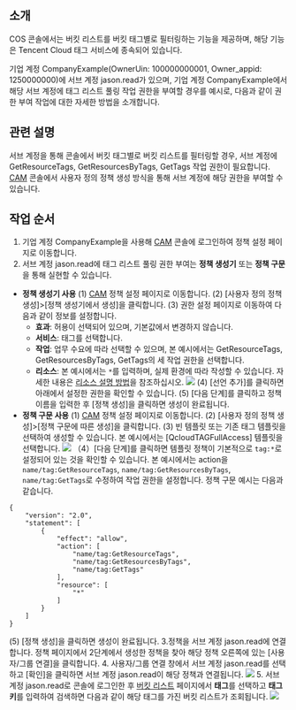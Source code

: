 ## 소개

COS 콘솔에서는 버킷 리스트를 버킷 태그별로 필터링하는 기능을 제공하며, 해당 기능은 Tencent Cloud 태그 서비스에 종속되어 있습니다.

기업 계정 CompanyExample(OwnerUin: 100000000001, Owner_appid: 1250000000)에 서브 계정 jason.read가 있으며, 기업 계정 CompanyExample에서 해당 서브 계정에 태그 리스트 풀링 작업 권한을 부여할 경우를 예시로, 다음과 같이 권한 부여 작업에 대한 자세한 방법을 소개합니다.



## 관련 설명
서브 계정을 통해 콘솔에서 버킷 태그별로 버킷 리스트를 필터링할 경우, 서브 계정에 GetResourceTags, GetResourcesByTags, GetTags 작업 권한이 필요합니다. [CAM](https://console.cloud.tencent.com/cam/policy) 콘솔에서 사용자 정의 정책 생성 방식을 통해 서브 계정에 해당 권한을 부여할 수 있습니다.



## 작업 순서

1. 기업 계정 CompanyExample을 사용해 [CAM](https://console.cloud.tencent.com/cam/policy) 콘솔에 로그인하여 정책 설정 페이지로 이동합니다.
2. 서브 계정 jason.read에 태그 리스트 풀링 권한 부여는 **정책 생성기** 또는 **정책 구문**을 통해 실현할 수 있습니다.
 - **정책 생성기 사용**
(1) [CAM](https://console.cloud.tencent.com/cam/policy) 정책 설정 페이지로 이동합니다.
(2) [사용자 정의 정책 생성]>[정책 생성기에서 생성]을 클릭합니다.
(3) 권한 설정 페이지로 이동하여 다음과 같이 정보를 설정합니다.
    - **효과**: 허용이 선택되어 있으며, 기본값에서 변경하지 않습니다.
    - **서비스**: 태그를 선택합니다.
    - **작업**: 업무 수요에 따라 선택할 수 있으며, 본 예시에서는 GetResourceTags, GetResourcesByTags, GetTags의 세 작업 권한을 선택합니다.
    - **리소스**: 본 예시에서는 `*`를 입력하며, 실제 환경에 따라 작성할 수 있습니다. 자세한 내용은 [리소스 설명 방법](https://intl.cloud.tencent.com/document/product/598/10606)을 참조하십시오.
![](https://main.qcloudimg.com/raw/6ef8573a92f3c59b7c0f633b935273da.png)
(4) [선언 추가]를 클릭하면 아래에서 설정한 권한을 확인할 수 있습니다.
(5) [다음 단계]를 클릭하고 정책 이름을 입력한 후 [정책 생성]을 클릭하면 생성이 완료됩니다.
 - **정책 구문 사용**
(1) [CAM](https://console.cloud.tencent.com/cam/policy) 정책 설정 페이지로 이동합니다.
(2) [사용자 정의 정책 생성]>[정책 구문에 따른 생성]을 클릭합니다.
(3) 빈 템플릿 또는 기존 태그 템플릿을 선택하여 생성할 수 있습니다. 본 예시에서는 [QcloudTAGFullAccess] 템플릿을 선택합니다.
![](https://main.qcloudimg.com/raw/b5117e831228f59427f03d91a6fdf646.png)
（4）[다음 단계]를 클릭하면 템플릿 정책이 기본적으로 `tag:*`로 설정되어 있는 것을 확인할 수 있습니다. 본 예시에서는 action을 `name/tag:GetResourceTags`, `name/tag:GetResourcesByTags`, `name/tag:GetTags`로 수정하여 작업 권한을 설정합니다. 정책 구문 예시는 다음과 같습니다.
```
{
    "version": "2.0",
    "statement": [
        {
            "effect": "allow",
            "action": [
                "name/tag:GetResourceTags",
                "name/tag:GetResourcesByTags",
                "name/tag:GetTags"
            ],
            "resource": [
                "*"
            ]
        }
    ]
}
```
(5) [정책 생성]을 클릭하면 생성이 완료됩니다.
3.정책을 서브 계정 jason.read에 연결합니다. 정책 페이지에서 2단계에서 생성한 정책을 찾아 해당 정책 오른쪽에 있는 [사용자/그룹 연결]을 클릭합니다.
4. 사용자/그룹 연결 창에서 서브 계정 jason.read를 선택하고 [확인]을 클릭하면 서브 계정 jason.read이 해당 정책과 연결됩니다.
![](https://main.qcloudimg.com/raw/4818cbb813fce18bc8d6fd6062e35e55.png)
5. 서브 계정 jason.read로 콘솔에 로그인한 후 [버킷 리스트](https://console.cloud.tencent.com/cos5/bucket) 페이지에서 **태그**를 선택하고 **태그 키**를 입력하여 검색하면 다음과 같이 해당 태그를 가진 버킷 리스트가 조회됩니다.
![](https://main.qcloudimg.com/raw/3f31b5273da16e7728ab40209cfedfa9.png)
